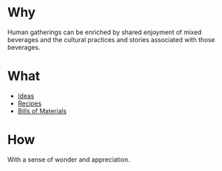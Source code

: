 # Why
Human gatherings can be enriched by shared enjoyment of mixed beverages and the cultural practices and stories associated with those beverages. 

# What
- [Ideas](ideas.md) 
- [Recipes](recipes.md)
- [Bills of Materials](BOM.md)

# How
With a sense of wonder and appreciation.
